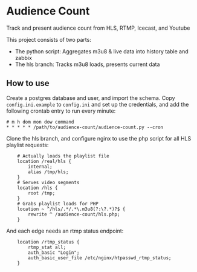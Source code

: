 # Audience Count
Track and present audience count from HLS, RTMP, Icecast, and Youtube

This project consists of two parts:
- The python script: Aggregates m3u8 & live data into history table and zabbix
- The hls branch: Tracks m3u8 loads, presents current data


## How to use
Create a postgres database and user, and import the schema.
Copy `config.ini.example` to `config.ini` and set up the credentials, and
add the following crontab entry to run every minute:
```crontab
# m h dom mon dow command
* * * * * /path/to/audience-count/audience-count.py --cron
```

Clone the hls branch, and configure nginx to use the php script
for all HLS playlist requests:
```nginx
    # Actually loads the playlist file
    location /real/hls {
        internal;
        alias /tmp/hls;
    }
    # Serves video segments
    location /hls {
        root /tmp;
    }
    # Grabs playlist loads for PHP
    location ~ ^/hls/.*/.*\.m3u8(?:\?.*)?$ {
        rewrite ^ /audience-count/hls.php;
    }
```

And each edge needs an rtmp status endpoint:
```nginx
    location /rtmp_status {
        rtmp_stat all;
        auth_basic "Login";
        auth_basic_user_file /etc/nginx/htpasswd_rtmp_status;
    }
```
